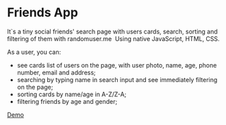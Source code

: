 # Friends App

It`s a tiny social friends' search page with users cards, search, sorting and filtering of them with randomuser.me 
Using native JavaScript, HTML, CSS.

As a user, you can:
*	see cards list of users on the page, with user photo, name, age, phone number, email and address;
* searching by typing name in search input and see immediately filtering on the page;
* sorting cards by name/age in A-Z/Z-A;
* filtering friends by age and gender;

<a href="https://feroxes.github.io/friends_app/">Demo</a>
